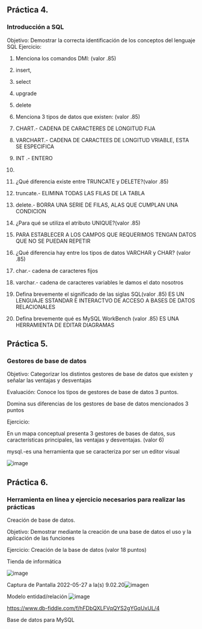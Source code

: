 ## Práctica 4.
### Introducción a SQL
Objetivo: Demostrar la correcta identificación de los conceptos del lenguaje SQL
Ejercicio:

1. Menciona los comandos DMl: (valor .85)
2. insert,
3. select
4. upgrade
5. delete

2. Menciona 3 tipos de datos que existen: (valor .85)
3. CHART.- CADENA DE CARACTERES DE LONGITUD FIJA
4. VARCHART.- CADENA DE CARACTEES DE LONGITUD VRIABLE, ESTA SE ESPECIFICA 
5. INT .- ENTERO
6. 


3. ¿Qué diferencia existe entre TRUNCATE y DELETE?(valor .85)
4. truncate.- ELIMINA TODAS LAS FILAS DE LA TABLA
5. delete.- BORRA UNA SERIE DE FILAS, ALAS QUE CUMPLAN UNA CONDICION
4. ¿Para qué se utiliza el atributo UNIQUE?(valor .85)
5. PARA ESTABLECER A LOS CAMPOS QUE REQUERIMOS TENGAN DATOS QUE NO SE PUEDAN REPETIR

5. ¿Qué diferencia hay entre los tipos de datos VARCHAR y CHAR? (valor .85)
6. char.- cadena de caracteres fijos
7. varchar.- cadena de caracteres variables le damos el dato nosotros


6. Defina brevemente el significado de las siglas SQL(valor .85)
   ES UN LENGUAJE SSTANDAR E INTERACTVO DE ACCESO A BASES DE DATOS RELACIONALES

7. Defina brevemente qué es MySQL WorkBench (valor .85)
    ES UNA HERRAMIENTA DE EDITAR  DIAGRAMAS
## Práctica 5.
### Gestores de base de datos

Objetivo: Categorizar los distintos gestores de base de datos que existen y señalar las
ventajas y desventajas

Evaluación: Conoce los tipos de gestores de base de datos 3 puntos.

Domina sus diferencias de los gestores de base de datos mencionados 3 puntos

Ejercicio:

En un mapa conceptual presenta 3 gestores de bases de datos, sus características
principales, las ventajas y desventajas. (valor 6)

mysql.-es una herramienta que se caracteriza por ser un editor visual

![image](https://user-images.githubusercontent.com/91554777/170415427-e2b7321b-a97f-43b0-ac24-6e506c307e6b.png)

## Práctica 6.
### Herramienta en línea y ejercicio necesarios para realizar las prácticas

Creación de base de datos.

Objetivo: Demostrar mediante la creación de una base de datos el uso y la aplicación de
las funciones

Ejercicio: Creación de la base de datos (valor 18 puntos)

Tienda de informática

![image](https://user-images.githubusercontent.com/91554777/170415101-717bca19-3644-46a9-8a57-8d5940c5d283.png)

Captura de Pantalla 2022-05-27 a la(s) 9.02.20![imagen](https://user-images.githubusercontent.com/103079658/170715005-4fb98be3-2a52-4f9e-afe6-2126c2af72c1.png)



Modelo entidad/relación
![image](https://user-images.githubusercontent.com/103079658/170528110-7dfb1cde-b6ff-4ae5-a1dd-f8d61449e0e7.png)

https://www.db-fiddle.com/f/hFDbQXLFVqQYS2gYGqUxUL/4

Base de datos para MySQL
